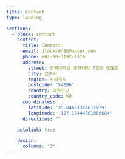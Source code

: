 ```yaml
---
title: Contact
type: landing

sections:
  - block: contact
    content:
      title: Contact
      email: dlacksdn86@naver.com
      phone: +82-10-3192-4726
      address:
        street: 전북대학교 공과대학 7호관 626호
        city: 전주시
        region: 전라북도
        postcode: '54896'
        country: 대한민국
        country_code: KO
      coordinates:
        latitude: '35.84601324617979'
        longitude: '127.13444961966684'
      directions: ""

    autolink: true

    design:
      columns: '3'
---
```

